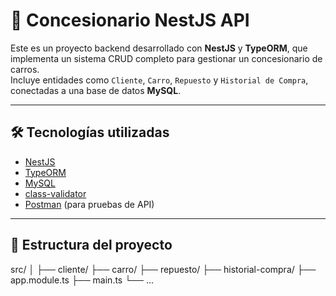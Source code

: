 # 🚗 Concesionario NestJS API

Este es un proyecto backend desarrollado con **NestJS** y **TypeORM**, que implementa un sistema CRUD completo para gestionar un concesionario de carros.  
Incluye entidades como `Cliente`, `Carro`, `Repuesto` y `Historial de Compra`, conectadas a una base de datos **MySQL**.

---

## 🛠️ Tecnologías utilizadas

- [NestJS](https://nestjs.com/)
- [TypeORM](https://typeorm.io/)
- [MySQL](https://www.mysql.com/)
- [class-validator](https://github.com/typestack/class-validator)
- [Postman](https://www.postman.com/) (para pruebas de API)

---

## 📁 Estructura del proyecto


src/
│
├── cliente/
├── carro/
├── repuesto/
├── historial-compra/
├── app.module.ts
├── main.ts
└── ...